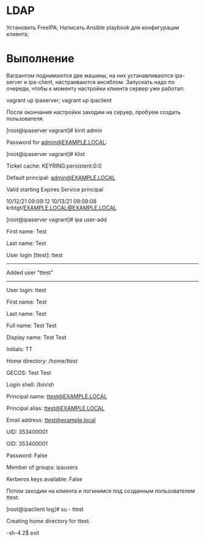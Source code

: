 # LDAP

Установить FreeIPA;
Написать Ansible playbook для конфигурации клиента;

# Выполнение

Вагрантом поднимаются две машины, на них устанавливаются ipa-server и ipa-client, настраиваются ансиблом. 
Запускать надо по очереди, чтобы к моменту настройки клиента сервер уже работал:

 vagrant up ipaserver; vagrant up ipaclient

После окончания настройки заходим на серуер, пробуем создать пользователя:

[root@ipaserver vagrant]# kinit admin

Password for admin@EXAMPLE.LOCAL:

[root@ipaserver vagrant]# klist

Ticket cache: KEYRING:persistent:0:0

Default principal: admin@EXAMPLE.LOCAL


Valid starting     Expires            Service principal

10/12/21 09:09:12  10/13/21 09:09:08  krbtgt/EXAMPLE.LOCAL@EXAMPLE.LOCAL

[root@ipaserver vagrant]# ipa user-add

First name: Test

Last name: Test

User login [ttest]: ttest

------------------

Added user "ttest"

------------------

  User login: ttest

  First name: Test

  Last name: Test

  Full name: Test Test

  Display name: Test Test

  Initials: TT

  Home directory: /home/ttest

  GECOS: Test Test

  Login shell: /bin/sh

  Principal name: ttest@EXAMPLE.LOCAL

  Principal alias: ttest@EXAMPLE.LOCAL

  Email address: ttest@example.local

  UID: 353400001

  GID: 353400001

  Password: False

  Member of groups: ipausers

  Kerberos keys available: False


Потом заходим на клиента и логинимся под созданным пользователем ttest:


[root@ipaclient log]# su - ttest

Creating home directory for ttest.

-sh-4.2$ exit
